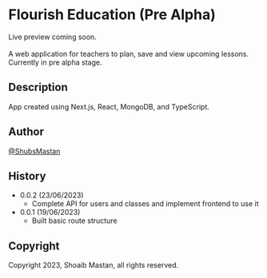 # Flourish Education (Pre Alpha)

<!-- [Live preview]().<br /><br /> -->

Live preview coming soon.<br /><br />
A web application for teachers to plan, save and view upcoming lessons. Currently in pre alpha stage.

## Description

App created using Next.js, React, MongoDB, and TypeScript.

## Author

[@ShubsMastan](https://github.com/shubsmastan)

## History

- 0.0.2 (23/06/2023)
  - Complete API for users and classes and implement frontend to use it
- 0.0.1 (19/06/2023)
  - Built basic route structure

<!-- ## Next Steps/Ideas

- Edit class name/user details?
- Modal for adding/editing lessons instead of inline
- Improve appearance of lessons on page + responsiveness of dashboard
- Convert date from string to Date object and use calendar to input (date lib?)
- Correctly use filters on top of class list to show specific lesons
- Have filters on top of class page to filter by week/half-term/term?
- OR: only see future lessons (button to filter past lessons)?
- Have a page for termly/yearly outline -->

## Copyright

Copyright 2023, Shoaib Mastan, all rights reserved.
